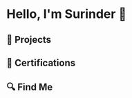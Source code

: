 <h1>Hello, I'm Surinder 👋 </h1>

<h2>📌 Projects</h2>

<!--- * [I'm an inline-style link](https://www.google.com) --->



<h2>📜 Certifications </h2>



<h2>🔍 Find Me </h2>

<!--- * [LinkedIn](https://www.linkedin.com/in/surinder-kaur-it/) --->

<!---
SurinKaur/SurinKaur is a ✨ special ✨ repository because its `README.md` (this file) appears on your GitHub profile.
You can click the Preview link to take a look at your changes.
--->
